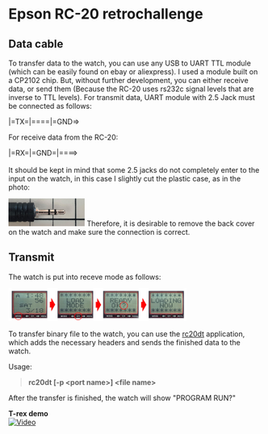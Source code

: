 # Epson RC-20 retrochallenge

## Data cable

To transfer data to the watch, you can use any USB to UART TTL module (which can be easily found on ebay or aliexpress). I used a module built on a CP2102 chip. But, without further development, you can either receive data, or send them (Because the RC-20 uses rs232c signal levels that are inverse to TTL levels).
For transmit data, UART module with 2.5 Jack must be connected as follows:

|=TX=|====|=GND=>

For receive data from the RC-20:

|=RX=|=GND=|====>
<br/><br/>
It should be kept in mind that some 2.5 jacks do not completely enter to the input on the watch, in this case I slightly cut the plastic case, as in the photo:

<img src="/misc/20180904_111937.jpg" width="30%">
Therefore, it is desirable to remove the back cover on the watch and make sure the connection is correct.

## Transmit
The watch is put into receve mode as follows:

<img src="/misc/rc20loadingnow.jpg" width="70%">

To transfer binary file to the watch, you can use the [rc20dt](https://github.com/azya52/epson/tree/master/tools/rc20dt) application, which adds the necessary headers and sends the finished data to the watch.

Usage:<br/>
> **rc20dt [-p \<port name\>] \<file name\>**

After the transfer is finished, the watch will show "PROGRAM RUN?"



**T-rex demo**<br />
[![Video](https://img.youtube.com/vi/gIUXOaXoHQo/0.jpg)](https://www.youtube.com/watch?v=gIUXOaXoHQo)
